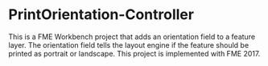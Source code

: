 # PrintOrientation-Controller
This is a FME Workbench project that adds an orientation field to a feature layer. The orientation field tells the layout engine if the feature should be printed as portrait or landscape. This project is implemented with FME 2017. 
